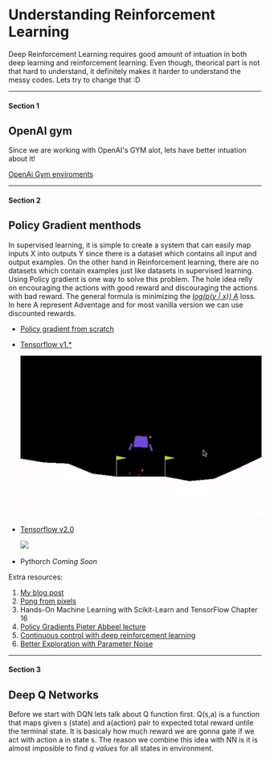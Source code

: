 # Understanding Reinforcement Learning 

Deep Reinforcement Learning requires good amount of intuation in both deep learning and reinforcement learning. Even though, theorical part is not that hard to understand, it definitely makes it harder to understand the messy codes. Lets try to change that :D 

---

#### Section 1

## OpenAI gym

Since we are working with OpenAI's GYM alot, lets have better intuation about it! 

[OpenAi Gym enviroments](https://github.com/AhmetHamzaEmra/Understanding_RL/blob/master/openai_gym/Understanding%20Gym%20enviroments.ipynb)

---

#### Section 2 

## Policy Gradient menthods 

In supervised learning, it is simple to create a system that can easily map inputs X into outputs Y since there is a dataset which contains all input and output examples. On the other hand in Reinforcement learning, there are no datasets which contain examples just like datasets in supervised learning. Using Policy gradient is one way to solve this problem. The hole idea relly on encouraging the actions with good reward and discouraging the actions with bad reward. The general formula is minimizing the   <u>*log(p(y | x))  A*</u>  loss. In here A represent Adventage and for most vanilla version we can use discounted rewards. 

* [Policy gradient from scratch](https://github.com/AhmetHamzaEmra/Understanding_RL/blob/master/policy_gradient/Understanding%20Policy%20Gradient%20.ipynb)

* [Tensorflow v1.*]()

  ![](https://raw.githubusercontent.com/AhmetHamzaEmra/Understanding_RL/master/policy_gradient/lunar.gif)

* [Tensorflow v2.0](https://github.com/AhmetHamzaEmra/Understanding_RL/blob/master/policy_gradient/PG_Tensorflow2_Walker.py) 

  ![](https://cdn-images-1.medium.com/max/1600/1*p_S90VBL5k6L0dHPqzrd4Q.gif)

* Pythorch *Coming Soon*



Extra resources:

1. [My blog post](https://medium.com/@hamza.emra/reinforcement-learning-with-tensorflow-2-0-cca33fead626)
2. [Pong from pixels](http://karpathy.github.io/2016/05/31/rl/)
3. Hands-On Machine Learning with Scikit-Learn and TensorFlow Chapter 16
4. [Policy Gradients Pieter Abbeel lecture ](https://www.youtube.com/watch?v=S_gwYj1Q-44)
5. [Continuous control with deep reinforcement learning](https://arxiv.org/abs/1509.02971)
6. [Better Exploration with Parameter Noise](https://blog.openai.com/better-exploration-with-parameter-noise/)

---

#### Section 3

## Deep Q Networks

Before we start with DQN lets talk about Q function first. Q(s,a)​ is  a function that maps given s (state) and a(action) pair to expected total reward untile the terminal state. It is basicaly how much reward we are gonna gate if we act with action a in state s. The reason we combine this idea with NN is it is almost imposible to find  *q values* for all states in environment. 

 
